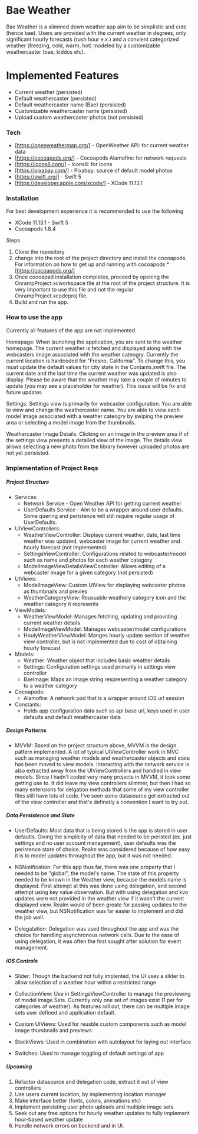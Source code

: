 # Bae Weather

Bae Weather is a slimmed down weather app aim to be simplistic and cute (hence bae). Users are provided with the current weather in degrees, only significant hourly forecasts (rush hour e.x.) and a convient categorized weather (freezing, cold, warm, hot) modeled by a customizable weathercaster (bae, kiddos etc).

# Implemented Features

  - Current weather (persisted)
  - Default weathercaster (persisted)
  - Default weathercaster name (Bae) (persisted)
  - Customizable weathercaster name (persisted)
  - Upload custom weathercaster photos (not persisted)

### Tech

* [https://openweathermap.org/] - OpenWeather API: for current weather data
* [https://cocoapods.org/] - Cocoapods Alamofire: for network requests
* [https://icons8.com/] - Icons8: for icons
* [https://pixabay.com/] - Pixabay: source of default model photos
* [https://swift.org/] - Swift 5
* [https://developer.apple.com/xcode/] - XCode 11.13.1

### Installation

For best development experience it is recommended to use the following

  - XCode 11.13.1 - Swift 5
  - Cocoapods 1.8.4
 
Steps
1. Clone the repository
2. change into the root of the project directory and install the cocoapods. For information on how to get up and running with cocoapods * [https://cocoapods.org/]
3. Once cocoapad installation completes, proceed by opening the OnrampProject.xcworkspace file at the root of the project structure. It is very important to use this file and not the regular OnrampProject.xcodeproj file. 
4. Build and run the app.

### How to use the app

Currently all features of the app are not implemented.

Homepage: When launching the application, you are sent to the weather homepage. The current weather is fetched and displayed along with the webcasters image associated with the weather cateogry. Currently the current location is hardcoded for "Fresno, California". To change this, you must update the default values for city state in the Contants.swift file. The current date and the last time the current weather was updated is also display. Please be aware that the weather may take a couple of minutes to update (you may see a placeholder for weather). This issue will be fix and future updates

Settings: Settings view is primarily for webcaster configuration. You are able to view and change the weathercaster name. You are able to view each model image associated with a weather cateogry by swiping the preview area or selecting a model image from the thumbnails.

Weathercaster Image Details: Clicking on an image in the preview area if of the settings view presents a detailed view of the image. The details view allows selecting a new photo from the library however uploaded photos are not yet perisisted.

### Implementation of Project Reqs

##### Project Structure
- Services:
    - Network Service - Open Weather API for getting current weather
    - UserDefaults Service - Aim to be a wrapper around user defaults. Some quering and peristence will still require regular usage of UserDefaults.
- UIViewControllers: 
    - WeatherViewController: Displays current weather, date, last time weather was updated, webcaster image for current weather and hourly forecast (not implemented)
    - SettingsViewController: Configurations related to webcaster/model such as name and photos for each weather category
    - ModelImageViewDetailsViewController: Allows editing of a webcaster image for a given category (not persisted)
- UIViews: 
    - ModelImageView: Custom UIView for displaying webcaster photos as thumbnails and previes
    - WeatherCategoryView: Reusuable weathery category icon and the weather category it represents
- ViewModels:
    - WeatherViewModel: Manages fetching, updating and providing current weather details
    - ModelImageViewModel: Manages webcaster/model configurations
    - HoulyWeatherViewModel: Manges hourly update section of weather view controller, but is not implemented due to cost of obtaining hourly forecast
- Models:
    - Weather: Weather object that includes basic weather details
    - Settings: Configuration settings used primarily in settings view controller
    - BaeImage: Maps an image string respresenting a weather category to a weather category
- Cocoapods:
    - Alamofire: A network pod that is a wrapper around iOS url session
- Constants:
    - Holds app configuration data such as api base url, keys used in user defaults and default weathercaster data

##### Design Patterns
- MVVM: Based on the project structure above, MVVM is the design pattern implemented. A lot of typical UIViewController work in MVC such as managing weather models and weathercaster objects and state has been moved to view models. Interacting with the network service is also extracted away from the UIViewControllers and handled in view models. Since I hadn't coded very many projects in MVVM, it took some getting use to. It did leave my view controllers slimmer, but then I had so many extensions for delgation methods that some of my view controller files still have lots of code. I've seen some datasource get extracted out of the view controller and that's definetly a convention I want to try out. 

##### Data Persistence and State
- UserDefaults: Most data that is being stored is the app is stored in user defaults. Giving the simplicity of data that needed to be peristed (ex. just settings and no user account management), user defaults was the peristence store of choice. Realm was considered because of how easy it is to model updates throughout the app, but it was not needed.

- NSNotification: For this app thus far, there was one property that I needed to be "global", the model's name. The state of this property needed to be known in the Weather view, because the models name is displayed. First attempt at this was done using delegation, and second attempt using key value observation. But with using delegation and kvo updates were not provided in the weather view if it wasn't the current displayed view. Realm would of been greate for passing updates to the weather view, but NSNotification was far easier to implement and did the job well.

- Delegatation: Delegation was used throughout the app and was the choice for handling asynchronous network calls. Due to the ease of using delegation, it was often the first sought after solution for event management.

##### iOS Controls
- Slider: Though the backend not fully implented, the UI uses a slider to allow selection of a weather hour within a restricted range

- CollectionView: Use in SettingsViewController to manage the previewing of model image Sets. Currently only one set of images exist (1 per for categories of weather). As features roll out, there can be multiple image sets user defined and application default.

- Custom UIViews: Used for reusble custom components such as model image thumbnails and previews

- StackViews: Used in combination with autolayout for laying out interface

- Switches: Used to manage toggling of default settings of app

##### Upcoming
1. Refactor datasource and delegation code, extract it out of view controllers
2. Use users current location, by implementing location manager
3. Make interface better (fonts, colors, animations etc)
4. Implement persisting user photo uploads and multiple image sets
5. Seek out any free options for hourly weather updates to fully implement hour-based weather update
6. Handle network errors on backend and in UI. 

 

